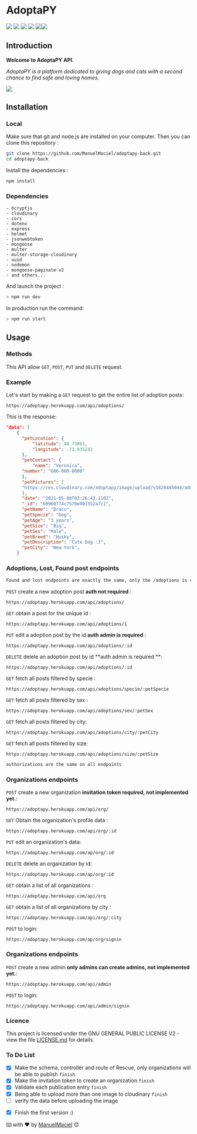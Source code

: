 # AdoptaPY

![](https://img.shields.io/badge/Ask%20me-anything-1abc9c.svg) ![](https://img.shields.io/github/license/manuelmaciel/adoptapy-back.svg) ![](https://img.shields.io/github/stars/manuelmaciel/adoptapy-back.svg) ![](https://img.shields.io/github/issues/manuelmaciel/adoptapy-back.svg) ![](https://img.shields.io/badge/Maintained%3F-yes-green.svg)![](https://img.shields.io/github/followers/manuelmaciel.svg?style=social&label=Follow&maxAge=2592000)
## Introduction

**Welcome to AdoptaPY API.**

_AdoptaPY is a platform dedicated to giving dogs and cats with a second chance to find safe and loving homes._

![](https://res.cloudinary.com/adoptapy/image/upload/v1620443346/project-img/undraw_pet_adoption_2qkw_xmv1a6.png)
## Installation

### Local

Make sure that git and node.js are installed on your computer. Then you can clone this repository :

```bash
git clone https://github.com/ManuelMaciel/adoptapy-back.git
cd adoptapy-back
```

Install the dependencies :

```bash
npm install
```
### Dependencies

```
- bcryptjs
- cloudinary
- cors
- dotenv
- express
- helmet
- jsonwebtoken
- mongoose
- multer
- multer-storage-cloudinary
- uuid
- nodemon
- mongoose-paginate-v2
- and others...
```

And launch the project :

```bash
> npm run dev
```

In production run the command:

```bash
> npm run start
```

## Usage

### Methods

This API allow `GET`, `POST`, `PUT` and `DELETE` request.

### Example

Let's start by making a `GET` request to get the entire list of adoption posts:

`https://adoptapy.herokuapp.com/api/adoptions/`

This is the response:

```json
"data": [
    {
      "petLocation": {
          "latitude": 40.73061,
          "longitude": -73.935242
      },
      "petContact": {
          "name": "Veronica",
	  "number": "606-000-0000"
      },
      "petPictures": [
	  "https://res.cloudinary.com/adoptapy/image/upload/v1620445044/adoptapy/bpv48apcud2u8xp4zma3.jpg"
      ],
      "date": "2021-05-08T03:26:43.110Z",
      "_id": "60960774c7570e001552a7c1",
      "petName": "Draco",
      "petSpecie": "Dog",
      "petAge": "3 years",
      "petSize": "Big",
      "petSex": "Male",
      "petBreed": "Husky",
      "petDescription": "Cute Dog :3",
      "petCity": "New York",
    }
```

### Adoptions, Lost, Found post  endpoints

```bash
Found and lost endpoints are exactly the same, only the /adoptions is changed to /lost if it is a lost endpoint, and /found if it is a found endpoint.
```

`POST` create a new adoption post **auth not required** :

`https://adoptapy.herokuapp.com/api/adoptions/`

`GET` obtain a post for the unique id :

`https://adoptapy.herokuapp.com/api/adoptions/1`

`PUT` edit a adoption post by the id **auth admin is required** :

`https://adoptapy.herokuapp.com/api/adoptions/:id`

`DELETE` delete an adoption post by id **auth admin is required **:

`https://adoptapy.herokuapp.com/api/adoptions/:id`

`GET` fetch all posts filtered by specie :

`https://adoptapy.herokuapp.com/api/adoptions/specie/:petSpecie`

`GET` fetch all posts filtered by sex :

`https://adoptapy.herokuapp.com/api/adoptions/sex/:petSex`

`GET` fetch all posts filtered by city:

`https://adoptapy.herokuapp.com/api/adoptions/city/:petCity`

`GET` fetch all posts filtered by size:

`https://adoptapy.herokuapp.com/api/adoptions/size/:petSize`

```bash
authorizations are the same on all endpoints
```

### Organizations endpoints

`POST` create a new organization **invitation token required, not implemented yet.**:

`https://adoptapy.herokuapp.com/api/org/`

`GET` Obtain the organization's profile data :

`https://adoptapy.herokuapp.com/api/org/:id`

`PUT` edit an organization's data:

`https://adoptapy.herokuapp.com/ap/org/:id`

`DELETE` delete an organization by id:

`https://adoptapy.herokuapp.com/ap/org/:id`

`GET` obtain a list of all organizations :

`https://adoptapy.herokuapp.com/api/org`

`GET` obtain a list of all organizations by city :

`https://adoptapy.herokuapp.com/api/org/:city`

`POST` to login:

`https://adoptapy.herokuapp.com/ap/org/signin`

### Organizations endpoints

`POST` create a new admin  **only admins can create admins, not implemented yet.**:

`https://adoptapy.herokuapp.com/api/admin`

`POST` to login:

`https://adoptapy.herokuapp.com/api/admin/signin`

### Licence
This project is licensed under the GNU GENERAL PUBLIC LICENSE V2 - view the file [LICENSE.md](LICENSE.md) for details.

### To Do List

- [x] Make the schema, controller and route of Rescue, only organizations will be able to publish `finish`
- [x] Make the invitation token to create an organization `finish`
- [x] Validate each publication entry `finish`
- [x] Being able to upload more than one image to cloudinary `finish`
- [ ] verify the data before uploading the image
<!-- - [ ] Make a model to gather users and give them a respective role -->
<!-- - [ ] Add a section where users will be able to delete their posts, through an admin. -->
- [x] Finish the first version :)

⌨️ with ❤️ by [ManuelMaciel](https://github.com/ManuelMaciel) 😊
